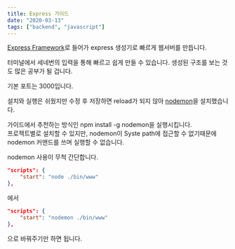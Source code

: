 ```yaml
---
title: Express 가이드
date: "2020-03-13"
tags: ["backend", "javascript"]
---
```


[Express Framework](https://expressjs.com/ko/starter/generator.html)로 들어가 express 생성기로 빠르게 웹서버를 만듭니다.

터미널에서 세네번의 입력을 통해 빠르고 쉽게 만들 수 있습니다. 생성된 구조를 보는 것도 많은 공부가 될 겁니다.

기본 포트는 3000입니다.

설치와 실행은 쉬웠지만 수정 후 저장하면 reload가 되지 않아 [nodemon](https://nodemon.io/)을 설치했습니다.

가이드에서 추천하는 방식인 npm install -g nodemon을 실행시킵니다.  
프로젝트별로 설치할 수 있지만, nodemon이 Syste path에 접근할 수 없기때문에 nodemon 커맨드를 쓰며 실행할 수 없습니다.

nodemon 사용이 무척 간단합니다.

```json
"scripts": {
    "start": "node ./bin/www"
},
```

에서

```json
"scripts": {
    "start": "nodemon ./bin/www"
},
```

으로 바꿔주기만 하면 됩니다.

